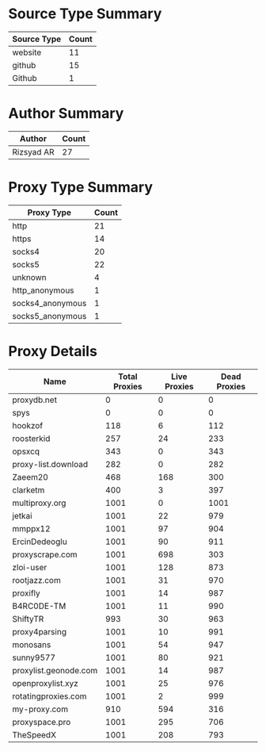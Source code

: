 # Source Type Summary

| Source Type | Count |
|-------------|-------|
| website | 11 |
| github | 15 |
| Github | 1 |


# Author Summary

| Author | Count |
|--------|-------|
| Rizsyad AR | 27 |


# Proxy Type Summary

| Proxy Type | Count |
|------------|-------|
| http | 21 |
| https | 14 |
| socks4 | 20 |
| socks5 | 22 |
| unknown | 4 |
| http_anonymous | 1 |
| socks4_anonymous | 1 |
| socks5_anonymous | 1 |


# Proxy Details

| Name | Total Proxies | Live Proxies | Dead Proxies |
|------|---------------|--------------|---------------|
| proxydb.net | 0 | 0 | 0 |
| spys | 0 | 0 | 0 |
| hookzof | 118 | 6 | 112 |
| roosterkid | 257 | 24 | 233 |
| opsxcq | 343 | 0 | 343 |
| proxy-list.download | 282 | 0 | 282 |
| Zaeem20 | 468 | 168 | 300 |
| clarketm | 400 | 3 | 397 |
| multiproxy.org | 1001 | 0 | 1001 |
| jetkai | 1001 | 22 | 979 |
| mmppx12 | 1001 | 97 | 904 |
| ErcinDedeoglu | 1001 | 90 | 911 |
| proxyscrape.com | 1001 | 698 | 303 |
| zloi-user | 1001 | 128 | 873 |
| rootjazz.com | 1001 | 31 | 970 |
| proxifly | 1001 | 14 | 987 |
| B4RC0DE-TM | 1001 | 11 | 990 |
| ShiftyTR | 993 | 30 | 963 |
| proxy4parsing | 1001 | 10 | 991 |
| monosans | 1001 | 54 | 947 |
| sunny9577 | 1001 | 80 | 921 |
| proxylist.geonode.com | 1001 | 14 | 987 |
| openproxylist.xyz | 1001 | 25 | 976 |
| rotatingproxies.com | 1001 | 2 | 999 |
| my-proxy.com | 910 | 594 | 316 |
| proxyspace.pro | 1001 | 295 | 706 |
| TheSpeedX | 1001 | 208 | 793 |
